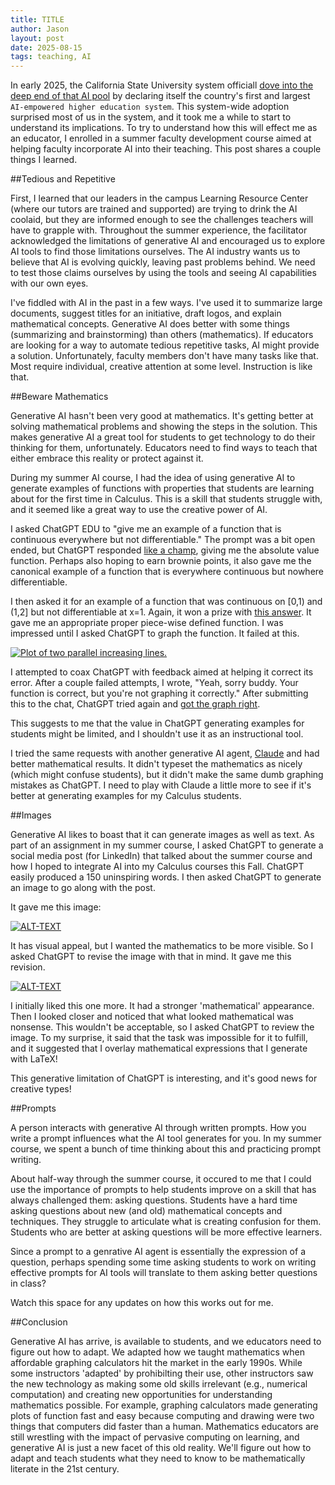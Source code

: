 ```yaml
---
title: TITLE
author: Jason
layout: post
date: 2025-08-15
tags: teaching, AI
---
```


In early 2025, the California State University system officiall [dove into the deep end of that AI pool](https://www.calstate.edu/csu-system/news/Pages/CSU-AI-Powered-Initiative.aspx) by declaring itself the country's first and largest `AI-empowered higher education system`.  This system-wide adoption surprised most of us in the system, and it took me a while to start to understand its implications.  To try to understand how this will effect me as an educator, I enrolled in a summer faculty development course aimed at helping faculty incorporate AI into their teaching.  This post shares a couple things I learned.

##Tedious and Repetitive

First, I learned that our leaders in the campus Learning Resource Center (where our tutors are trained and supported) are trying to drink the AI coolaid, but they are informed enough to see the challenges teachers will have to grapple with.  Throughout the summer experience, the facilitator acknowledged the limitations of generative AI and encouraged us to explore AI tools to find those limitations ourselves.  The AI industry wants us to believe that AI is evolving quickly, leaving past problems behind.  We need to test those claims ourselves by using the tools and seeing AI capabilities with our own eyes.

I've fiddled with AI in the past in a few ways.  I've used it to summarize large documents, suggest titles for an initiative, draft logos, and explain mathematical concepts.  Generative AI does better with some things (summarizing and brainstorming) than others (mathematics).  If educators are looking for a way to automate tedious repetitive tasks, AI might provide a solution.  Unfortunately, faculty members don't have many tasks like that.  Most require individual, creative attention at some level.  Instruction is like that.

##Beware Mathematics

Generative AI hasn't been very good at mathematics.  It's getting better at solving mathematical problems and showing the steps in the solution.  This makes generative AI a great tool for students to get technology to do their thinking for them, unfortunately.  Educators need to find ways to teach that either embrace this reality or protect against it.

During my summer AI course, I had the idea of using generative AI to generate examples of functions with properties that students are learning about for the first time in Calculus.  This is a skill that students struggle with, and it seemed like a great way to use the creative power of AI.

I asked ChatGPT EDU to "give me an example of a function that is continuous everywhere but not differentiable."  The prompt was a bit open ended, but ChatGPT responded [like a champ](https://chatgpt.com/s/t_689f385a5ae48191a4d3501a35e754ee), giving me the absolute value function.  Perhaps also hoping to earn brownie points, it also gave me the canonical example of a function that is everywhere continuous but nowhere differentiable.

I then asked it for an example of a function that was continuous on [0,1) and (1,2] but not differentiable at x=1.  Again, it won a prize with [this answer](https://chatgpt.com/s/t_689f385a5ae48191a4d3501a35e754ee).  It gave me an appropriate proper piece-wise defined function.  I was impressed until I asked ChatGPT to graph the function.  It failed at this.

[![Plot of two parallel increasing lines.](/assets/images/image-ChatGPTbadgraph.png)](/assets/images/image-ChatGPTbadgraph.png)

I attempted to coax ChatGPT with feedback aimed at helping it correct its error.  After a couple failed attempts, I wrote, "Yeah, sorry buddy. Your function is correct, but you're not graphing it correctly."  After submitting this to the chat, ChatGPT tried again and [got the graph right](https://chatgpt.com/s/t_689f39c326488191b5c7fbf7721052c4).

This suggests to me that the value in ChatGPT generating examples for students might be limited, and I shouldn't use it as an instructional tool.

I tried the same requests with another generative AI agent, [Claude](http://calude.ai) and had better mathematical results.  It didn't typeset the mathematics as nicely (which might confuse students), but it didn't make the same dumb graphing mistakes as ChatGPT.  I need to play with Claude a little more to see if it's better at generating examples for my Calculus students.

##Images

Generative AI likes to boast that it can generate images as well as text.  As part of an assignment in my summer course, I asked ChatGPT to generate a social media post (for LinkedIn) that talked about the summer course and how I hoped to integrate AI into my Calculus courses this Fall.  ChatGPT easily produced a 150 uninspiring words.  I then asked ChatGPT to generate an image to go along with the post.

It gave me this image:

[![ALT-TEXT](/assets/images/image-coursera-1.png)](/assets/images/image-coursera-1.png)

It has visual appeal, but I wanted the mathematics to be more visible.  So I asked ChatGPT to revise the image with that in mind.  It gave me this revision.

[![ALT-TEXT](/assets/images/image-coursera-2.png)](/assets/images/image-coursera-2.png)

I initially liked this one more.  It had a stronger 'mathematical' appearance.  Then I looked closer and noticed that what looked mathematical was nonsense.  This wouldn't be acceptable, so I asked ChatGPT to review the image.  To my surprise, it said that the task was impossible for it to fulfill, and it suggested that I overlay mathematical expressions that I generate with LaTeX!

This generative limitation of ChatGPT is interesting, and it's good news for creative types!

##Prompts

A person interacts with generative AI through written prompts.  How you write a prompt influences what the AI tool generates for you.  In my summer course, we spent a bunch of time thinking about this and practicing prompt writing.

About half-way through the summer course, it occured to me that I could use the importance of prompts to help students improve on a skill that has always challenged them:  asking questions.  Students have a hard time asking questions about new (and old) mathematical concepts and techniques.  They struggle to articulate what is creating confusion for them.  Students who are better at asking questions will be more effective learners.

Since a prompt to a genrative AI agent is essentially the expression of a question, perhaps spending some time asking students to work on writing effective prompts for AI tools will translate to them asking better questions in class?

Watch this space for any updates on how this works out for me.

##Conclusion

Generative AI has arrive, is available to students, and we educators need to figure out how to adapt.  We adapted how we taught mathematics when affordable graphing calculators hit the market in the early 1990s.  While some instructors 'adapted' by prohibilting their use, other instructors saw the new technology as making some old skills irrelevant (e.g., numerical computation) and creating new opportunities for understanding mathematics possible.  For example, graphing calculators made generating plots of function fast and easy because computing and drawing were two things that computers did faster than a human.  Mathematics educators are still wrestling with the impact of pervasive computing on learning, and generative AI is just a new facet of this old reality.  We'll figure out how to adapt and teach students what they need to know to be mathematically literate in the 21st century.

<!--
SYNTAX FOR IMAGES
* use services to create JPG and to create thumbnail that is 720px wide

[![ALT-TEXT](/assets/images/filename-thumbnail.jpg)](/assets/images/filename.jpg)
-->

<!--
SYNTAX FOR VIDEO
* convert MOV to mp4 using VLC

<video width="480" height="320" controls="controls">
  <source src="/assets/media/filename.m4v" type="video/mp4">
</video>
-->
